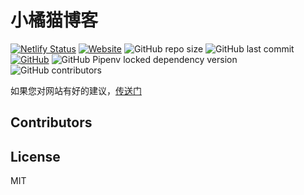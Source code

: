 # 小橘猫博客

[![Netlify Status](https://api.netlify.com/api/v1/badges/093e9a03-9b2e-4686-aead-4c54ac83a208/deploy-status)](https://app.netlify.com/sites/chenyifaer-next/deploys)
[![Website](https://img.shields.io/website?url=https%3A%2F%2Fchenyifaer.com)](https://chenyifaer.com)
![GitHub repo size](https://img.shields.io/github/repo-size/chenyifaerfans/chenyifaerfans-next)
![GitHub last commit](https://img.shields.io/github/last-commit/chenyifaerfans/chenyifaerfans-next)
[![GitHub](https://img.shields.io/github/license/chenyifaerfans/chenyifaerfans-next)](https://github.com/chenyifaerfans/chenyifaerfans-next/blob/master/LICENSE.md)
![GitHub Pipenv locked dependency version](https://img.shields.io/github/pipenv/locked/dependency-version/chenyifaerfans/chenyifaerfans-next/dev/vuepress)
![GitHub contributors](https://img.shields.io/github/contributors/chenyifaerfans/chenyifaerfans)

如果您对网站有好的建议，[传送门](https://github.com/chenyifaerfans/chenyifaerfans/issues/35)

## Contributors

<!-- ALL-CONTRIBUTORS-LIST:START - Do not remove or modify this section -->
<!-- prettier-ignore-start -->
<!-- markdownlint-disable -->

<!-- markdownlint-enable -->
<!-- prettier-ignore-end -->
<!-- ALL-CONTRIBUTORS-LIST:END -->

## License

MIT
